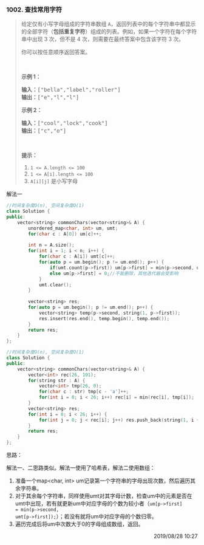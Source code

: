 ### 1002. 查找常用字符

> <div class="content__2ebE"><p>给定仅有小写字母组成的字符串数组 <code>A</code>，返回列表中的每个字符串中都显示的全部字符（<strong>包括重复字符</strong>）组成的列表。例如，如果一个字符在每个字符串中出现 3 次，但不是 4 次，则需要在最终答案中包含该字符 3 次。</p>
> 
> <p>你可以按任意顺序返回答案。</p>
> 
> <p>&nbsp;</p>
> 
> <p><strong>示例 1：</strong></p>
> 
> <pre><strong>输入：</strong>["bella","label","roller"]
> <strong>输出：</strong>["e","l","l"]
> </pre>
> 
> <p><strong>示例 2：</strong></p>
> 
> <pre><strong>输入：</strong>["cool","lock","cook"]
> <strong>输出：</strong>["c","o"]
> </pre>
> 
> <p>&nbsp;</p>
> 
> <p><strong>提示：</strong></p>
> 
> <ol>
> 	<li><code>1 &lt;= A.length &lt;= 100</code></li>
> 	<li><code>1 &lt;= A[i].length &lt;= 100</code></li>
> 	<li><code>A[i][j]</code> 是小写字母</li>
> </ol>
> </div>

解法一
```cpp
//时间复杂度O(n), 空间复杂度O(1)
class Solution {
public:
    vector<string> commonChars(vector<string>& A) {
        unordered_map<char, int> um, umt;
        for(char c : A[0]) um[c]++;
        
        int n = A.size();
        for(int i = 1; i < n; i++) {
            for(char c : A[i]) umt[c]++;
            for(auto p = um.begin(); p != um.end(); p++) {
                if(umt.count(p->first)) um[p->first] = min(p->second, umt[p->first]);
                else um[p->first] = 0;//不能删除，其他迭代器会受影响
            }
            umt.clear();
        }
        
        vector<string> res;
        for(auto p = um.begin(); p != um.end(); p++) {
            vector<string> temp(p->second, string(1, p->first));
            res.insert(res.end(), temp.begin(), temp.end());
        }
        return res;
    }
};
```

```cpp
//时间复杂度O(n), 空间复杂度O(1)
class Solution {
public:
    vector<string> commonChars(vector<string>& A) {
        vector<int> rec(26, 101);
        for(string str : A) {
            vector<int> tmp(26, 0);
            for(char c : str) tmp[c - 'a']++;
            for(int i = 0; i < 26; i++) rec[i] = min(rec[i], tmp[i]);
        }
        vector<string> res;
        for(int i = 0; i < 26; i++) {
            for(int j = 0; j < rec[i]; j++) res.push_back(string(1, i + 'a'));
        }
        return res;
    }
};
```

思路：

解法一、二思路类似。解法一使用了哈希表，解法二使用数组：

1. 准备一个map<char, int> um记录第一个字符串的字母出现次数，然后遍历其余字符串。
2. 对于其余每个字符串，同样使用umt对其字母计数，检查um中的元素是否在umt中出现，若有就更新um中对应字母的个数为较小者（<code>um[p->first] = min(p->second, umt[p->first]);</code>）；若没有就将um中对应字母的个数归零。
3. 遍历完成后将um中次数大于0的字母组成数组，返回。

<div style="text-align: right"> 2019/08/28 10:27 </div>
